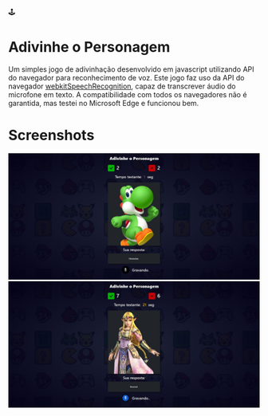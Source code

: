 :joystick: <h1>Adivinhe o Personagem</h1>
Um simples jogo de adivinhação desenvolvido em javascript utilizando API do navegador para reconhecimento de voz.
Este jogo faz uso da API do navegador <a href="https://developer.mozilla.org/en-US/docs/Web/API/Web_Speech_API/Using_the_Web_Speech_API">webkitSpeechRecognition</a>, capaz de transcrever áudio do microfone em texto.
A compatibilidade com todos os navegadores não é garantida, mas testei no Microsoft Edge e funcionou bem.

<h1>Screenshots</h1>

<img src='./Screenshot.jpg' />

<img src='./Screenshot2.jpg' />
